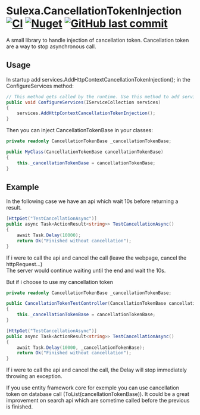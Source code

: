 # Sulexa.CancellationTokenInjection [![CI](https://github.com/Sulexa/Sulexa.CancellationTokenInjection/actions/workflows/CICD.yml/badge.svg?branch=main)](https://github.com/Sulexa/Sulexa.CancellationTokenInjection/actions/workflows/CICD.yml) [![Nuget](https://img.shields.io/nuget/v/Sulexa.CancellationTokenInjection.svg?style=flat)](https://www.nuget.org/packages/Sulexa.CancellationTokenInjection) [![GitHub last commit](https://img.shields.io/github/last-commit/Sulexa/Sulexa.CancellationTokenInjection.svg?style=flat)](https://github.com/Sulexa/Sulexa.CancellationTokenInjection/commits/main)

A small library to handle injection of cancellation token.
Cancellation token are a way to stop asynchronous call.

## Usage

In startup add services.AddHttpContextCancellationTokenInjection(); in the ConfigureServices method:

```csharp
// This method gets called by the runtime. Use this method to add services to the container.
public void ConfigureServices(IServiceCollection services)
{
    services.AddHttpContextCancellationTokenInjection();
}
```
Then you can inject CancellationTokenBase in your classes:
```csharp
private readonly CancellationTokenBase _cancellationTokenBase;

public MyClass(CancellationTokenBase cancellationTokenBase)
{
    this._cancellationTokenBase = cancellationTokenBase;
}
```

## Example

In the following case we have an api which wait 10s before returning a result.
```csharp
[HttpGet("TestCancellationAsync")]
public async Task<ActionResult<string>> TestCancellationAsync()
{
    await Task.Delay(10000);
    return Ok("Finished without cancellation");
}
```
If i were to call the api and cancel the call (leave the webpage, cancel the httpRequest...)  
The server would continue waiting until the end and wait the 10s.

But if i choose to use my cancellation token
```csharp
private readonly CancellationTokenBase _cancellationTokenBase;

public CancellationTokenTestController(CancellationTokenBase cancellationTokenBase)
{
    this._cancellationTokenBase = cancellationTokenBase;
}

[HttpGet("TestCancellationAsync")]
public async Task<ActionResult<string>> TestCancellationAsync()
{
    await Task.Delay(10000, _cancellationTokenBase);
    return Ok("Finished without cancellation");
}
```
If i were to call the api and cancel the call, the Delay will stop immediately throwing an exception.

If you use entity framework core for exemple you can use cancellation token on database call (ToList(cancellationTokenBase)).
It could be a great improvement on search api which are sometime called before the previous is finished.
